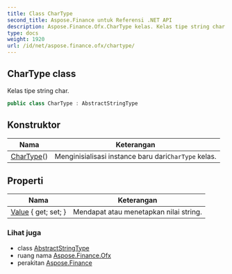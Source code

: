 ```yaml
---
title: Class CharType
second_title: Aspose.Finance untuk Referensi .NET API
description: Aspose.Finance.Ofx.CharType kelas. Kelas tipe string char.
type: docs
weight: 1920
url: /id/net/aspose.finance.ofx/chartype/
---
```

## CharType class

Kelas tipe string char.

```csharp
public class CharType : AbstractStringType
```

## Konstruktor

| Nama | Keterangan |
| --- | --- |
| [CharType](chartype/)() | Menginisialisasi instance baru dari`CharType` kelas. |

## Properti

| Nama | Keterangan |
| --- | --- |
| [Value](../../aspose.finance.ofx/abstractstringtype/value/) { get; set; } | Mendapat atau menetapkan nilai string. |

### Lihat juga

* class [AbstractStringType](../abstractstringtype/)
* ruang nama [Aspose.Finance.Ofx](../../aspose.finance.ofx/)
* perakitan [Aspose.Finance](../../)


